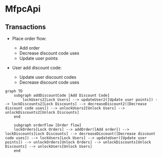 # MfpcApi

## Transactions

- Place order flow:
  - Add order
  - Decrease discount code uses
  - Update user points

- User add discount code:
  - Update user discount codes
  - Decrease discount code uses

```mermaid
graph TD
	subgraph addDiscountCode [Add Discount Code]
		lockUsers2[Lock Users] --> updateUser2([Update user points]) --> lockDiscounts2[Lock Discounts] --> decreaseDiscount2([Decrease discount code uses]) --> unlockUsers2[Unlock Users] --> unlockDiscounts2[Unlock Discounts]
	end

	subgraph orderFlow [Order flow]
	lockOrders[Lock Orders] --> addOrder([Add order]) --> lockDiscounts[Lock Discounts] --> decreaseDiscount([Decrease discount code uses]) --> lockUsers[Lock Users] --> updateUser([Update user points]) --> unlockOrders[Unlock Orders] --> unlockDiscounts[Unlock Discounts] --> unlockUsers[Unlock Users]
	end
```